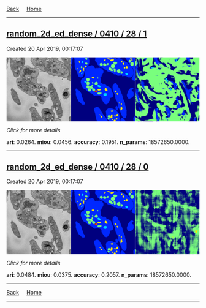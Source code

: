 
[Back](..)&nbsp;&nbsp;&nbsp;&nbsp;&nbsp;[Home](https://leapmanlab.github.io/snapshots)

---

<div class="summary"><a href="1"><h2>random_2d_ed_dense / 0410 / 28 / 1</h2></a><p>Created 20 Apr 2019, 00:17:07
</p><a href="1"><img src="1/media/summary.png" align="center"></a><p>
<i>Click for more details</i>
</p></div>

**ari**: 0.0264. **miou**: 0.0456. **accuracy**: 0.1951. **n_params**: 18572650.0000. 

---

<div class="summary"><a href="0"><h2>random_2d_ed_dense / 0410 / 28 / 0</h2></a><p>Created 20 Apr 2019, 00:17:07
</p><a href="0"><img src="0/media/summary.png" align="center"></a><p>
<i>Click for more details</i>
</p></div>

**ari**: 0.0484. **miou**: 0.0375. **accuracy**: 0.2057. **n_params**: 18572650.0000. 

---

[Back](..)&nbsp;&nbsp;&nbsp;&nbsp;&nbsp;[Home](https://leapmanlab.github.io/snapshots)

---